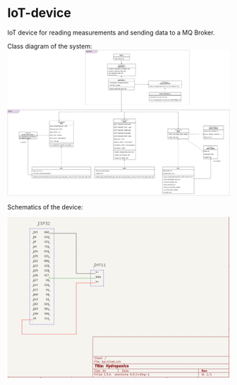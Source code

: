# IoT-device
IoT device for reading measurements and sending data to a MQ Broker.    

Class diagram of the system: 
![](./docs/diagram.png)

Schematics of the device:  

![](./docs/schematics.png)